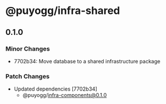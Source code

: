 # @puyogg/infra-shared

## 0.1.0

### Minor Changes

- 7702b34: Move database to a shared infrastructure package

### Patch Changes

- Updated dependencies [7702b34]
  - @puyogg/infra-components@0.1.0
